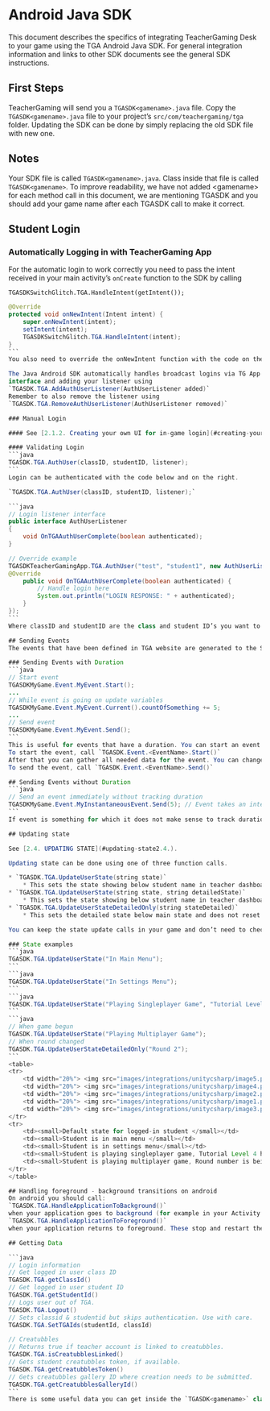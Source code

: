 # Android Java SDK

This document describes the specifics of integrating TeacherGaming Desk to your game using the TGA Android Java SDK. For general integration information and links to other SDK documents see the general SDK instructions.

## First Steps
TeacherGaming will send you a `TGASDK<gamename>.java` file. Copy the `TGASDK<gamename>.java` file to your project’s `src/com/teachergaming/tga` folder. Updating the SDK can be done by simply replacing the old SDK file with new one.

## Notes
Your SDK file is called `TGASDK<gamename>.java`. Class inside that file is called `TGASDK<gamename>`. To improve readability, we have not added &lt;gamename&gt; for each method call in this document, we are mentioning TGASDK and you should add your game name after each TGASDK call to make it correct.

## Student Login

### Automatically Logging in with TeacherGaming App
For the automatic login to work correctly you need to pass the intent received in your main activity’s `onCreate` function to the SDK by calling

`TGASDKSwitchGlitch.TGA.HandleIntent(getIntent());`

````java
@Override
protected void onNewIntent(Intent intent) {
    super.onNewIntent(intent);
    setIntent(intent);
    TGASDKSwitchGlitch.TGA.HandleIntent(intent);
}
```
You also need to override the onNewIntent function with the code on the right.

The Java Android SDK automatically handles broadcast logins via TG App. You can get notified about students logging in and logging out by implementing the `TGASDK.TGA.AuthUserListener`
interface and adding your listener using
`TGASDK.TGA.AddAuthUserListener(AuthUserListener added)`
Remember to also remove the listener using
`TGASDK.TGA.RemoveAuthUserListener(AuthUserListener removed)`

### Manual Login

#### See [2.1.2. Creating your own UI for in-game login](#creating-your-own-ui-for-in-game-login2.1.2.) for information about manual login and guidelines for creating a login UI.

#### Validating Login
```java
TGASDK.TGA.AuthUser(classID, studentID, listener);
```
Login can be authenticated with the code below and on the right.

`TGASDK.TGA.AuthUser(classID, studentID, listener);`

```java
// Login listener interface
public interface AuthUserListener
{
    void OnTGAAuthUserComplete(boolean authenticated);
}

// Override example
TGASDKTeacherGamingApp.TGA.AuthUser("test", "student1", new AuthUserListener() {
@Override
	public void OnTGAAuthUserComplete(boolean authenticated) {
		// Handle login here
		System.out.println("LOGIN RESPONSE: " + authenticated);
	}
});
```
Where classID and studentID are the class and student ID’s you want to login with, and listener implements the `AuthUserListener` interface to listen when the login has completed.

## Sending Events
The events that have been defined in TGA website are generated to the SDK and can be used to send data from the game to TGA.

### Sending Events with Duration
```java
// Start event
TGASDKMyGame.Event.MyEvent.Start();
...
// While event is going on update variables
TGASDKMyGame.Event.MyEvent.Current().countOfSomething += 5;
...
// Send event
TGASDKMyGame.Event.MyEvent.Send();
```
This is useful for events that have a duration. You can start an event and then send it to TeacherGaming Desk when it ends. Our SDK automatically counts time from beginning to end and appends duration to sent data. You can also modify any additional data inside the event before you send it.
To start the event, call `TGASDK.Event.<EventName>.Start()`
After that you can gather all needed data for the event. You can change additional data inside the event before you send it. All data for the started event can be changed using `TGASDK.Event.<EventName>.Current.<EventParameter>` variables.
To send the event, call `TGASDK.Event.<EventName>.Send()`

## Sending Events without Duration
```java
// Send an event immediately without tracking duration
TGASDKMyGame.Event.MyInstantaneousEvent.Send(5); // Event takes an integer parameter
```
If event is something for which it does not make sense to track duration you can call `TGASDK.Event.<EventName>.Send(...)` with the event data as parameters to send the event directly.

## Updating state

See [2.4. UPDATING STATE](#updating-state2.4.).

Updating state can be done using one of three function calls.

* `TGASDK.TGA.UpdateUserState(string state)`
	* This sets the state showing below student name in teacher dashboard. It also resets detailed state showing below this state, if there was any.
* `TGASDK.TGA.UpdateUserState(string state, string detailedState)`
	* This sets the state showing below student name in teacher dashboard and detailed state below it.
* `TGASDK.TGA.UpdateUserStateDetailedOnly(string stateDetailed)`
	* This sets the detailed state below main state and does not reset the main state. You can use this to for ex. Update round numbers or other live data happening in current state of your game.

You can keep the state update calls in your game and don’t need to check if user is logged in to TGA, we will automatically check inside the function calls if player is currently authenticated to TGA and send the state update only if so.

### State examples
```java
TGASDK.TGA.UpdateUserState("In Main Menu");
```
```java
TGASDK.TGA.UpdateUserState("In Settings Menu");
```
```java
TGASDK.TGA.UpdateUserState("Playing Singleplayer Game", "Tutorial Level 4");
```
```java
// When game begun
TGASDK.TGA.UpdateUserState("Playing Multiplayer Game");
// When round changed
TGASDK.TGA.UpdateUserStateDetailedOnly("Round 2");
```
<table>
<tr>
	<td width="20%"> <img src="images/integrations/unitycsharp/image5.png"/> </td>
	<td width="20%"> <img src="images/integrations/unitycsharp/image4.png"/> </td>
	<td width="20%"> <img src="images/integrations/unitycsharp/image2.png"/> </td>
	<td width="20%"> <img src="images/integrations/unitycsharp/image1.png"/> </td>
	<td width="20%"> <img src="images/integrations/unitycsharp/image3.png"/> </td>
</tr>
<tr>
	<td><small>Default state for logged-in student </small></td>
	<td><small>Student is in main menu </small></td>
	<td><small>Student is in settings menu</small></td>
	<td><small>Student is playing singleplayer game, Tutorial Level 4 has been passed for detailed state</small></td>
	<td><small>Student is playing multiplayer game, Round number is being passed to detailed state when round changes</small></td>
</tr>
</table>

## Handling foreground - background transitions on android
On android you should call:
`TGASDK.TGA.HandleApplicationToBackground()`
when your application goes to background (for example in your Activity’s `onStop()`) and
`TGASDK.TGA.HandleApplicationToForeground()`
when your application returns to foreground. These stop and restart the thread sending keepalive status messages. If `HandleApplicationToBackground` is not called the thread will keep running and analytics will show the app as active even if it is on the background (for example when user has pressed home key).

## Getting Data

```java
// Login information
// Get logged in user class ID
TGASDK.TGA.getClassId()
// Get logged in user student ID
TGASDK.TGA.getStudentId()
// Logs user out of TGA.
TGASDK.TGA.Logout()
// Sets classid & studentid but skips authentication. Use with care.
TGASDK.TGA.SetTGAIds(studentId, classId)

// Creatubbles
// Returns true if teacher account is linked to creatubbles.
TGASDK.TGA.isCreatubblesLinked()
// Gets student creatubbles token, if available.
TGASDK.TGA.getCreatubblesToken()
// Gets creatubbles gallery ID where creation needs to be submitted.
TGASDK.TGA.getCreatubblesGalleryId()
```
There is some useful data you can get inside the `TGASDK<gamename>` class, like current logged in user class ID, studentID, if user is logged in or creatubbles tokens (if teacher account is linked to Creatubbles). On the right you can find the most useful ones (but you can also open the `TGASDK<gamename>.java` file and check the class TGA to find all variables and methods available).

